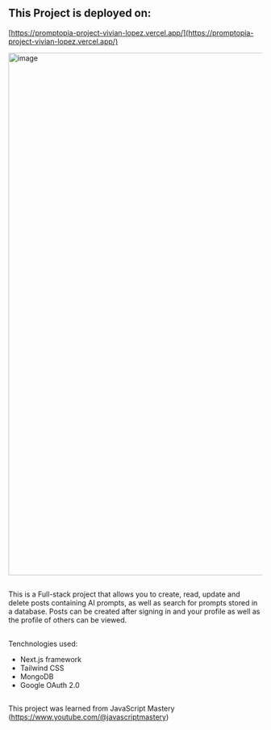 ## This Project is deployed on:
[https://promptopia-project-vivian-lopez.vercel.app/](https://promptopia-project-vivian-lopez.vercel.app/)

<img width="1034" alt="image" src="https://github.com/Vivian-Lopez/Promptopia/assets/87879238/18f4812c-1d8b-46eb-bef4-c7fc5a413657">

##
This is a Full-stack project that allows you to create, read, update and delete posts containing AI prompts, as well as search for prompts stored in a database. Posts can be created after signing in and your profile as well as the profile of others can be viewed.
## 

Tenchnologies used:

- Next.js framework
- Tailwind CSS
- MongoDB
- Google OAuth 2.0

##

This project was learned from JavaScript Mastery (https://www.youtube.com/@javascriptmastery)
